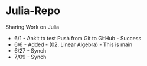 # Julia-Repo
Sharing Work on Julia
- 6/1 - Ankit to test Push from Git to GitHub - Success
- 6/6 - Added - (02. Linear Algebra) - This is main
- 6/27 - Synch
- 7/09 - Synch